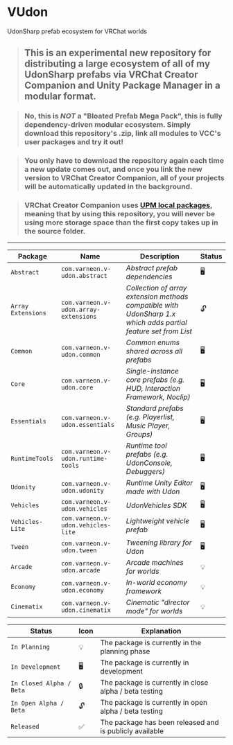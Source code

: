 # VUdon
UdonSharp prefab ecosystem for VRChat worlds

> ## This is an experimental new repository for distributing a large ecosystem of all of my UdonSharp prefabs via VRChat Creator Companion and Unity Package Manager in a modular format.

> ### No, this is *NOT* a "Bloated Prefab Mega Pack", this is fully dependency-driven modular ecosystem. Simply download this repository's .zip, link all modules to VCC's user packages and try it out!

> ### You only have to download the repository again each time a new update comes out, and once you link the new version to VRChat Creator Companion, all of your projects will be automatically updated in the background.

> ### VRChat Creator Companion uses [UPM local packages](https://docs.unity3d.com/2019.4/Documentation/Manual/upm-ui-local.html), meaning that by using this repository, you will never be using more storage space than the first copy takes up in the source folder.

---

| **Package** | **Name** | **Description** | **Status** |
| - | - | - | - |
| `Abstract` | `com.varneon.v-udon.abstract` | *Abstract prefab dependencies* | :desktop_computer: |
| `Array Extensions` | `com.varneon.v-udon.array-extensions` | *Collection of array extension methods compatible with UdonSharp 1.x which adds partial feature set from List<T>* | :unlock: |
| `Common` | `com.varneon.v-udon.common` | *Common enums shared across all prefabs* | :desktop_computer: |
| `Core` | `com.varneon.v-udon.core` | *Single-instance core prefabs (e.g. HUD, Interaction Framework, Noclip)* | :desktop_computer: |
| `Essentials` | `com.varneon.v-udon.essentials` | *Standard prefabs (e.g. Playerlist, Music Player, Groups)* | :desktop_computer: |
| `RuntimeTools` | `com.varneon.v-udon.runtime-tools` | *Runtime tool prefabs (e.g. UdonConsole, Debuggers)* | :desktop_computer: |
| `Udonity` | `com.varneon.v-udon.udonity` | *Runtime Unity Editor made with Udon* | :desktop_computer: |
| `Vehicles` | `com.varneon.v-udon.vehicles` | *UdonVehicles SDK* | :desktop_computer: |
| `Vehicles-Lite` | `com.varneon.v-udon.vehicles-lite` | *Lightweight vehicle prefab* | :desktop_computer: |
| `Tween` | `com.varneon.v-udon.tween` | *Tweening library for Udon* | :desktop_computer: |
| `Arcade` | `com.varneon.v-udon.arcade` | *Arcade machines for worlds* | :bulb: |
| `Economy` | `com.varneon.v-udon.economy` | *In-world economy framework* | :bulb: |
| `Cinematix` | `com.varneon.v-udon.cinematix` | *Cinematic "director mode" for worlds* | :bulb: |

| **Status** | **Icon** | **Explanation** |
| - | - | - |
| `In Planning` | :bulb: | The package is currently in the planning phase |
| `In Development` | :desktop_computer: | The package is currently in development |
| `In Closed Alpha / Beta` | :lock: | The package is currently in close alpha / beta testing |
| `In Open Alpha / Beta` | :unlock: | The package is currently in open alpha / beta testing |
| `Released` | :white_check_mark: | The package has been released and is publicly available |
